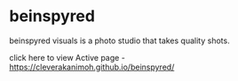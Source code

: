 # beinspyred
beinspyred visuals is a photo studio that takes quality shots.

click here to view Active page - https://cleverakanimoh.github.io/beinspyred/
